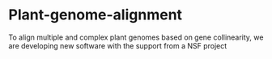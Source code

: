 # Plant-genome-alignment
To align multiple and complex plant genomes based on gene collinearity, we are developing new software with the support from a NSF project

